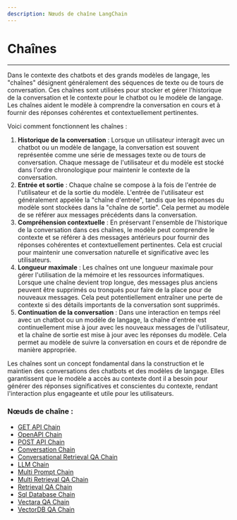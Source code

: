 ```yaml
---
description: Nœuds de chaîne LangChain
---
```


# Chaînes

***

Dans le contexte des chatbots et des grands modèles de langage, les "chaînes" désignent généralement des séquences de texte ou de tours de conversation. Ces chaînes sont utilisées pour stocker et gérer l'historique de la conversation et le contexte pour le chatbot ou le modèle de langage. Les chaînes aident le modèle à comprendre la conversation en cours et à fournir des réponses cohérentes et contextuellement pertinentes.

Voici comment fonctionnent les chaînes :

1. **Historique de la conversation** : Lorsque un utilisateur interagit avec un chatbot ou un modèle de langage, la conversation est souvent représentée comme une série de messages texte ou de tours de conversation. Chaque message de l'utilisateur et du modèle est stocké dans l'ordre chronologique pour maintenir le contexte de la conversation.
2. **Entrée et sortie** : Chaque chaîne se compose à la fois de l'entrée de l'utilisateur et de la sortie du modèle. L'entrée de l'utilisateur est généralement appelée la "chaîne d'entrée", tandis que les réponses du modèle sont stockées dans la "chaîne de sortie". Cela permet au modèle de se référer aux messages précédents dans la conversation.
3. **Compréhension contextuelle** : En préservant l'ensemble de l'historique de la conversation dans ces chaînes, le modèle peut comprendre le contexte et se référer à des messages antérieurs pour fournir des réponses cohérentes et contextuellement pertinentes. Cela est crucial pour maintenir une conversation naturelle et significative avec les utilisateurs.
4. **Longueur maximale** : Les chaînes ont une longueur maximale pour gérer l'utilisation de la mémoire et les ressources informatiques. Lorsque une chaîne devient trop longue, des messages plus anciens peuvent être supprimés ou tronqués pour faire de la place pour de nouveaux messages. Cela peut potentiellement entraîner une perte de contexte si des détails importants de la conversation sont supprimés.
5. **Continuation de la conversation** : Dans une interaction en temps réel avec un chatbot ou un modèle de langage, la chaîne d'entrée est continuellement mise à jour avec les nouveaux messages de l'utilisateur, et la chaîne de sortie est mise à jour avec les réponses du modèle. Cela permet au modèle de suivre la conversation en cours et de répondre de manière appropriée.

Les chaînes sont un concept fondamental dans la construction et le maintien des conversations des chatbots et des modèles de langage. Elles garantissent que le modèle a accès au contexte dont il a besoin pour générer des réponses significatives et conscientes du contexte, rendant l'interaction plus engageante et utile pour les utilisateurs.

### Nœuds de chaîne :

* [GET API Chain](get-api-chain.md)
* [OpenAPI Chain](openapi-chain.md)
* [POST API Chain](post-api-chain.md)
* [Conversation Chain](conversation-chain.md)
* [Conversational Retrieval QA Chain](conversational-retrieval-qa-chain.md)
* [LLM Chain](llm-chain.md)
* [Multi Prompt Chain](multi-prompt-chain.md)
* [Multi Retrieval QA Chain](multi-retrieval-qa-chain.md)
* [Retrieval QA Chain](retrieval-qa-chain.md)
* [Sql Database Chain](sql-database-chain.md)
* [Vectara QA Chain](vectara-chain.md)
* [VectorDB QA Chain](vectordb-qa-chain.md)